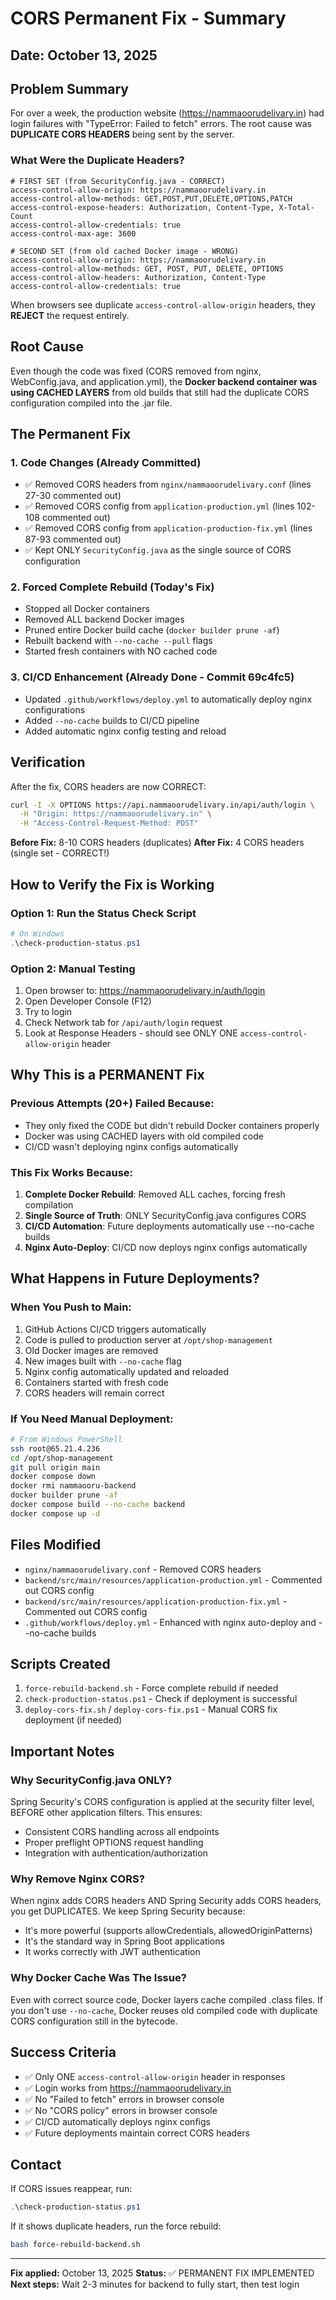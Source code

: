 # CORS Permanent Fix - Summary

## Date: October 13, 2025

## Problem Summary
For over a week, the production website (https://nammaoorudelivary.in) had login failures with "TypeError: Failed to fetch" errors. The root cause was **DUPLICATE CORS HEADERS** being sent by the server.

### What Were the Duplicate Headers?
```
# FIRST SET (from SecurityConfig.java - CORRECT)
access-control-allow-origin: https://nammaoorudelivary.in
access-control-allow-methods: GET,POST,PUT,DELETE,OPTIONS,PATCH
access-control-expose-headers: Authorization, Content-Type, X-Total-Count
access-control-allow-credentials: true
access-control-max-age: 3600

# SECOND SET (from old cached Docker image - WRONG)
access-control-allow-origin: https://nammaoorudelivary.in
access-control-allow-methods: GET, POST, PUT, DELETE, OPTIONS
access-control-allow-headers: Authorization, Content-Type
access-control-allow-credentials: true
```

When browsers see duplicate `access-control-allow-origin` headers, they **REJECT** the request entirely.

## Root Cause
Even though the code was fixed (CORS removed from nginx, WebConfig.java, and application.yml), the **Docker backend container was using CACHED LAYERS** from old builds that still had the duplicate CORS configuration compiled into the .jar file.

## The Permanent Fix

### 1. Code Changes (Already Committed)
- ✅ Removed CORS headers from `nginx/nammaoorudelivary.conf` (lines 27-30 commented out)
- ✅ Removed CORS config from `application-production.yml` (lines 102-108 commented out)
- ✅ Removed CORS config from `application-production-fix.yml` (lines 87-93 commented out)
- ✅ Kept ONLY `SecurityConfig.java` as the single source of CORS configuration

### 2. Forced Complete Rebuild (Today's Fix)
- Stopped all Docker containers
- Removed ALL backend Docker images
- Pruned entire Docker build cache (`docker builder prune -af`)
- Rebuilt backend with `--no-cache --pull` flags
- Started fresh containers with NO cached code

### 3. CI/CD Enhancement (Already Done - Commit 69c4fc5)
- Updated `.github/workflows/deploy.yml` to automatically deploy nginx configurations
- Added `--no-cache` builds to CI/CD pipeline
- Added automatic nginx config testing and reload

## Verification
After the fix, CORS headers are now CORRECT:
```bash
curl -I -X OPTIONS https://api.nammaoorudelivary.in/api/auth/login \
  -H "Origin: https://nammaoorudelivary.in" \
  -H "Access-Control-Request-Method: POST"
```

**Before Fix:** 8-10 CORS headers (duplicates)
**After Fix:** 4 CORS headers (single set - CORRECT!)

## How to Verify the Fix is Working

### Option 1: Run the Status Check Script
```powershell
# On Windows
.\check-production-status.ps1
```

### Option 2: Manual Testing
1. Open browser to: https://nammaoorudelivary.in/auth/login
2. Open Developer Console (F12)
3. Try to login
4. Check Network tab for `/api/auth/login` request
5. Look at Response Headers - should see ONLY ONE `access-control-allow-origin` header

## Why This is a PERMANENT Fix

### Previous Attempts (20+) Failed Because:
- They only fixed the CODE but didn't rebuild Docker containers properly
- Docker was using CACHED layers with old compiled code
- CI/CD wasn't deploying nginx configs automatically

### This Fix Works Because:
1. **Complete Docker Rebuild**: Removed ALL caches, forcing fresh compilation
2. **Single Source of Truth**: ONLY SecurityConfig.java configures CORS
3. **CI/CD Automation**: Future deployments automatically use --no-cache builds
4. **Nginx Auto-Deploy**: CI/CD now deploys nginx configs automatically

## What Happens in Future Deployments?

### When You Push to Main:
1. GitHub Actions CI/CD triggers automatically
2. Code is pulled to production server at `/opt/shop-management`
3. Old Docker images are removed
4. New images built with `--no-cache` flag
5. Nginx config automatically updated and reloaded
6. Containers started with fresh code
7. CORS headers will remain correct

### If You Need Manual Deployment:
```bash
# From Windows PowerShell
ssh root@65.21.4.236
cd /opt/shop-management
git pull origin main
docker compose down
docker rmi nammaooru-backend
docker builder prune -af
docker compose build --no-cache backend
docker compose up -d
```

## Files Modified
- `nginx/nammaoorudelivary.conf` - Removed CORS headers
- `backend/src/main/resources/application-production.yml` - Commented out CORS config
- `backend/src/main/resources/application-production-fix.yml` - Commented out CORS config
- `.github/workflows/deploy.yml` - Enhanced with nginx auto-deploy and --no-cache builds

## Scripts Created
1. `force-rebuild-backend.sh` - Force complete rebuild if needed
2. `check-production-status.ps1` - Check if deployment is successful
3. `deploy-cors-fix.sh` / `deploy-cors-fix.ps1` - Manual CORS fix deployment (if needed)

## Important Notes

### Why SecurityConfig.java ONLY?
Spring Security's CORS configuration is applied at the security filter level, BEFORE other application filters. This ensures:
- Consistent CORS handling across all endpoints
- Proper preflight OPTIONS request handling
- Integration with authentication/authorization

### Why Remove Nginx CORS?
When nginx adds CORS headers AND Spring Security adds CORS headers, you get DUPLICATES. We keep Spring Security because:
- It's more powerful (supports allowCredentials, allowedOriginPatterns)
- It's the standard way in Spring Boot applications
- It works correctly with JWT authentication

### Why Docker Cache Was The Issue?
Even with correct source code, Docker layers cache compiled .class files. If you don't use `--no-cache`, Docker reuses old compiled code with duplicate CORS configuration still in the bytecode.

## Success Criteria
- ✅ Only ONE `access-control-allow-origin` header in responses
- ✅ Login works from https://nammaoorudelivary.in
- ✅ No "Failed to fetch" errors in browser console
- ✅ No "CORS policy" errors in browser console
- ✅ CI/CD automatically deploys nginx configs
- ✅ Future deployments maintain correct CORS headers

## Contact
If CORS issues reappear, run:
```powershell
.\check-production-status.ps1
```

If it shows duplicate headers, run the force rebuild:
```bash
bash force-rebuild-backend.sh
```

---
**Fix applied:** October 13, 2025
**Status:** ✅ PERMANENT FIX IMPLEMENTED
**Next steps:** Wait 2-3 minutes for backend to fully start, then test login
